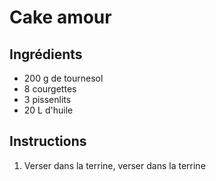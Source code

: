 # Cake amour

## Ingrédients

- 200 g de tournesol
- 8 courgettes
- 3 pissenlits
- 20 L d'huile

## Instructions

1. Verser dans la terrine, verser dans la terrine